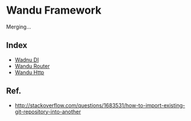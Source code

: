 Wandu Framework
===

Merging...

## Index

- [Wadnu DI](src/Wandu/DI)
- [Wandu Router](src/Wandu/Router)
- [Wandu Http](src/Wandu/Http)

## Ref.

- http://stackoverflow.com/questions/1683531/how-to-import-existing-git-repository-into-another
